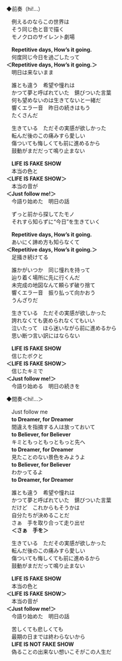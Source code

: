 ◆前奏（hi!…）

　例えるのならこの世界は  
　そう同じ色と音で描く  
　モノクロのサイレント劇場

　**Repetitive days, How’s it going.**  
　何度同じ今日を過ごしたって  
**＜Repetitive days, How’s it going.＞**  
　明日は来ないまま

　誰とも違う　希望や憧れは  
　かつて夢と呼ばれていた　錆びついた言葉  
　何も望めないのは生きてないと一緒だ  
　響くエラー音　昨日の続きはもう  
　たくさんだ

　生きている　ただその実感が欲しかった  
　転んだ後のこの痛みすら愛しい  
　傷ついても悔しくても前に進めるから  
　鼓動がまだだって鳴り止まない

　**LIFE IS FAKE SHOW**  
　本当の色と  
**＜LIFE IS FAKE SHOW＞**  
　本当の音が  
**＜Just follow me!＞**  
　今語り始めた　明日の話

　ずっと前から探してたモノ  
　それすら知らずに“今日”を生きていく

　**Repetitive days, How’s it going.**  
　あいにく諦め方も知らなくて  
**＜Repetitive days, How’s it going.＞**  
　足掻き続けてる

　誰かがいつか　同じ憧れを持って  
　辿り着く場所に先に行くんだ  
　未完成の地図なんて頼らず破り捨て  
　響くエラー音　振り払って向かおう  
　うんざりだ

　生きている　ただその実感が欲しかった  
　誇れなくても褒められなくてもいい  
　泣いたって　ほら迷いながら前に進めるから  
　思い断つ言い訳にはならない

　**LIFE IS FAKE SHOW**  
　信じたボクと  
**＜LIFE IS FAKE SHOW＞**  
　信じたキミで  
**＜Just follow me!＞**  
　今語り始める　明日の続きを

◆間奏＜hi!…＞

　Just follow me  
　**to Dreamer, for Dreamer**  
　間違えを指摘する人は放っておいて  
　**to Believer, for Believer**  
　キミともっともっともっと先へ  
　**to Dreamer, for Dreamer**  
　見たことのない景色をみようよ  
　**to Believer, for Believer**  
　わかってるよ  
　**to Dreamer, for Dreamer**

　誰とも違う　希望や憧れは  
　かつて夢と呼ばれていた　錆びついた言葉  
　だけど　これからもそうかは  
　自分たちが決めることだ  
　さぁ　手を取り合って走り出せ  
　**＜さぁ　手を＞**

　生きている　ただその実感が欲しかった  
　転んだ後のこの痛みすら愛しい  
　傷ついても悔しくても前に進めるから  
　鼓動がまだだって鳴り止まない

　**LIFE IS FAKE SHOW**  
　本当の色と  
**＜LIFE IS FAKE SHOW＞**  
　本当の音が  
**＜Just follow me!＞**  
　今語り始めた　明日の話

　苦しくても悲しくても  
　最期の日までは終わらないから  
　**LIFE IS NOT FAKE SHOW**  
　偽ることの出来ない想いこそがこの人生だ
